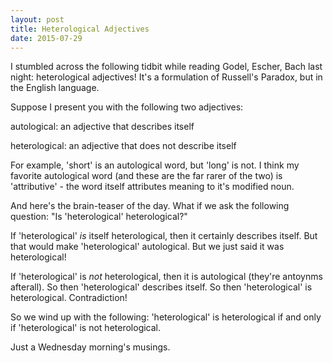 ```yaml
---
layout: post
title: Heterological Adjectives
date: 2015-07-29
---
```


I stumbled across the following tidbit while reading Godel, Escher, Bach last night: heterological adjectives! It's a formulation of Russell's Paradox, but in the English language. 

Suppose I present you with the following two adjectives:

autological: an adjective that describes itself

heterological: an adjective that does not describe itself

For example, 'short' is an autological word, but 'long' is not. I think my favorite autological word (and these are the far rarer of the two) is 'attributive' - the word itself attributes meaning to it's modified noun.

And here's the brain-teaser of the day. What if we ask the following question: "Is 'heterological' heterological?"

If 'heterological' *is* itself heterological, then it certainly describes itself. But that would make 'heterological' autological. But we just said it was heterological!

If 'heterological' is *not* heterological, then it is autological (they're antoynms afterall). So then 'heterological' describes itself. So then 'heterological' is heterological. Contradiction!

So we wind up with the following: 'heterological' is heterological if and only if 'heterological' is not heterological.

Just a Wednesday morning's musings.
